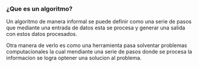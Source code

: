 ### ¿Que es un algoritmo?

Un algoritmo de manera informal se puede definir como una serie de pasos que mediante una entrada de datos esta se procesa y generar una salida con estos datos procesados.

Otra manera de verlo es como una herramienta pasa solventar problemas computacionales la cual mendiante una serie de pasos donde se procesa la informacion se logra optener una solucion al problema.